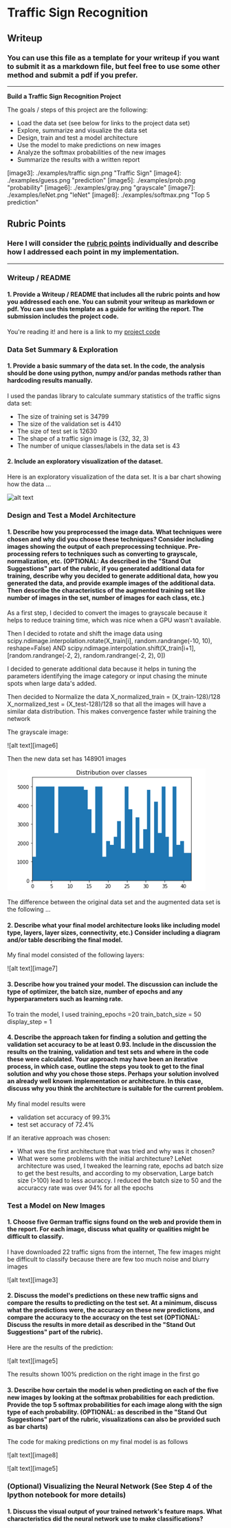 # **Traffic Sign Recognition** 

## Writeup

### You can use this file as a template for your writeup if you want to submit it as a markdown file, but feel free to use some other method and submit a pdf if you prefer.

---

**Build a Traffic Sign Recognition Project**

The goals / steps of this project are the following:
* Load the data set (see below for links to the project data set)
* Explore, summarize and visualize the data set
* Design, train and test a model architecture
* Use the model to make predictions on new images
* Analyze the softmax probabilities of the new images
* Summarize the results with a written report


[//]: # (Image References)

[image1]: ./examples/grayscale.jpg "Visualization before"
[image2]: ./examples/visual2.png "Visualization after "
[image3]: ./examples/traffic sign.png "Traffic Sign"
[image4]: ./examples/guess.png "prediction"
[image5]: ./examples/prob.png "probability"
[image6]: ./examples/gray.png "grayscale"
[image7]: ./examples/leNet.png "leNet"
[image8]: ./examples/softmax.png "Top 5 prediction"


## Rubric Points
### Here I will consider the [rubric points](https://review.udacity.com/#!/rubrics/481/view) individually and describe how I addressed each point in my implementation.  

---
### Writeup / README

#### 1. Provide a Writeup / README that includes all the rubric points and how you addressed each one. You can submit your writeup as markdown or pdf. You can use this template as a guide for writing the report. The submission includes the project code.

You're reading it! and here is a link to my [project code](https://github.com/Chandrajay/Traffic-Sign-Classifier-Project/blob/master/Traffic_Sign_Classifier.ipynb)

### Data Set Summary & Exploration

#### 1. Provide a basic summary of the data set. In the code, the analysis should be done using python, numpy and/or pandas methods rather than hardcoding results manually.

I used the pandas library to calculate summary statistics of the traffic
signs data set:

* The size of training set is 34799
* The size of the validation set is 4410
* The size of test set is 12630
* The shape of a traffic sign image is (32, 32, 3)
* The number of unique classes/labels in the data set is 43

#### 2. Include an exploratory visualization of the dataset.

Here is an exploratory visualization of the data set. It is a bar chart showing how the data ...

![alt text][image1]

### Design and Test a Model Architecture

#### 1. Describe how you preprocessed the image data. What techniques were chosen and why did you choose these techniques? Consider including images showing the output of each preprocessing technique. Pre-processing refers to techniques such as converting to grayscale, normalization, etc. (OPTIONAL: As described in the "Stand Out Suggestions" part of the rubric, if you generated additional data for training, describe why you decided to generate additional data, how you generated the data, and provide example images of the additional data. Then describe the characteristics of the augmented training set like number of images in the set, number of images for each class, etc.)

As a first step, I decided to convert the images to grayscale because it helps to reduce training time, which was nice when a GPU wasn't available.

Then I decided to rotate and shift the image data using scipy.ndimage.interpolation.rotate(X_train[i], random.randrange(-10, 10), reshape=False) 
AND 
scipy.ndimage.interpolation.shift(X_train[i+1], [random.randrange(-2, 2), random.randrange(-2, 2), 0])

I decided to generate additional data because it helps in tuning the parameters identifying the image category or input chasing the minute spots when large data's added.

Then decided to Normalize the data X_normalized_train = (X_train-128)/128
X_normalized_test = (X_test-128)/128  so that all the images will have a similar data distribution. This makes convergence faster while training the network

The grayscale image:

![alt text][image6]

Then the new data set has 148901 images

![alt text][image2]


The difference between the original data set and the augmented data set is the following ... 


#### 2. Describe what your final model architecture looks like including model type, layers, layer sizes, connectivity, etc.) Consider including a diagram and/or table describing the final model.

My final model consisted of the following layers:


![alt text][image7]


#### 3. Describe how you trained your model. The discussion can include the type of optimizer, the batch size, number of epochs and any hyperparameters such as learning rate.

To train the model, I used training_epochs =20
train_batch_size = 50
display_step = 1

#### 4. Describe the approach taken for finding a solution and getting the validation set accuracy to be at least 0.93. Include in the discussion the results on the training, validation and test sets and where in the code these were calculated. Your approach may have been an iterative process, in which case, outline the steps you took to get to the final solution and why you chose those steps. Perhaps your solution involved an already well known implementation or architecture. In this case, discuss why you think the architecture is suitable for the current problem.

My final model results were

* validation set accuracy of 99.3%
* test set accuracy of 72.4%

If an iterative approach was chosen:
* What was the first architecture that was tried and why was it chosen?
* What were some problems with the initial architecture?
LeNet architecture was used, I tweaked the learning rate, epochs ad batch size to get the best results, and according to my observation, Large batch size (>100) lead to less acuraccy.
I reduced the batch size to 50 and the accuraccy rate was over 94% for all the epochs 

### Test a Model on New Images

#### 1. Choose five German traffic signs found on the web and provide them in the report. For each image, discuss what quality or qualities might be difficult to classify.

I have downloaded 22 traffic signs from the internet, 
The few images might be difficult to classify because there are few too much noise and blurry images

![alt text][image3]

#### 2. Discuss the model's predictions on these new traffic signs and compare the results to predicting on the test set. At a minimum, discuss what the predictions were, the accuracy on these new predictions, and compare the accuracy to the accuracy on the test set (OPTIONAL: Discuss the results in more detail as described in the "Stand Out Suggestions" part of the rubric).

Here are the results of the prediction:

![alt text][image5]

The results shown 100% prediction on the right image in the first go

#### 3. Describe how certain the model is when predicting on each of the five new images by looking at the softmax probabilities for each prediction. Provide the top 5 softmax probabilities for each image along with the sign type of each probability. (OPTIONAL: as described in the "Stand Out Suggestions" part of the rubric, visualizations can also be provided such as bar charts)

The code for making predictions on my final model is as follows

![alt text][image8]

![alt text][image5]


### (Optional) Visualizing the Neural Network (See Step 4 of the Ipython notebook for more details)
#### 1. Discuss the visual output of your trained network's feature maps. What characteristics did the neural network use to make classifications?


